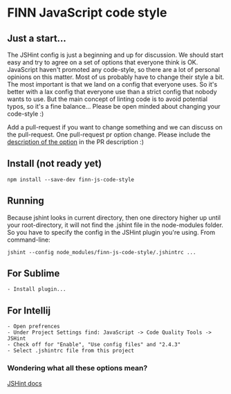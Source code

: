 # FINN JavaScript code style

## Just a start...
The JSHint config is just a beginning and up for discussion. We should start easy and try to agree on a set of options that everyone think is OK. JavaScript haven't promoted any code-style, so there are a lot of personal opinions on this matter. Most of us probably have to change their style a bit. The most important is that we land on a config that everyone uses. So it's better with a lax config that everyone use than a strict config that nobody wants to use. But the main concept of linting code is to avoid potential typos, so it's a fine balance... Please be open minded about changing your code-style :)

Add a pull-request if you want to change something and we can discuss on the pull-request. One pull-request pr option change. Please include the [description of the option](http://www.jshint.com/docs/options/) in the PR description :)

## Install (not ready yet)

    npm install --save-dev finn-js-code-style

## Running
Because jshint looks in current directory, then one directory higher up until your root-directory, it will not find the .jshint file in the node-modules folder. So you have to specify the config in the JSHint plugin you're using. From command-line:

    jshint --config node_modules/finn-js-code-style/.jshintrc ...

## For Sublime

	- Install plugin...

## For Intellij

	- Open prefrences
	- Under Project Settings find: JavaScript -> Code Quality Tools -> JSHint
	- Check off for "Enable", "Use config files" and "2.4.3"
	- Select .jshintrc file from this project



### Wondering what all these options mean?
[JSHint docs](http://www.jshint.com/docs/options/)
